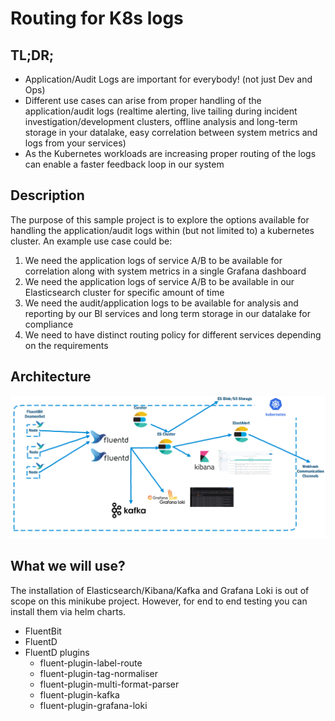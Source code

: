 # Routing for K8s logs
## TL;DR;
* Application/Audit Logs are important for everybody! (not just Dev and Ops)
* Different use cases can arise from proper handling of the application/audit logs (realtime alerting, live tailing during 
incident investigation/development clusters, offline analysis and long-term storage in your datalake, easy correlation 
between system metrics and logs from your services)
* As the Kubernetes workloads are increasing proper routing of the logs can enable a faster feedback loop in our system

## Description
The purpose of this sample project is to explore the options available for handling the application/audit logs within
(but not limited to) a kubernetes cluster. An example use case could be: 

1) We need the application logs of service A/B to be available for correlation along with system metrics in a single 
Grafana dashboard
2) We need the application logs of service A/B to be available in our Elasticsearch cluster for specific amount of time
3) We need the audit/application logs to be available for analysis and reporting by our BI services and long 
term storage in our datalake for compliance
4) We need to have distinct routing policy for different services depending on the requirements

## Architecture
![alt text](https://github.com/carvanitis/k8s-log-fluent-cluster/blob/master/pictures/sample-architecture.png?raw=true)

## What we will use?
The installation of Elasticsearch/Kibana/Kafka and Grafana Loki is out of scope on this minikube project. However, for 
end to end testing you can install them via helm charts.

* FluentBit
* FluentD
* FluentD plugins
    * fluent-plugin-label-route
    * fluent-plugin-tag-normaliser
    * fluent-plugin-multi-format-parser
    * fluent-plugin-kafka
    * fluent-plugin-grafana-loki